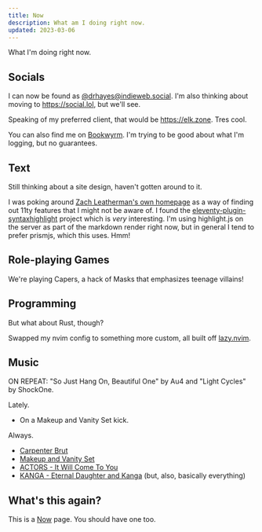 ```yaml
---
title: Now
description: What am I doing right now.
updated: 2023-03-06
---
```


What I'm doing right now.

## Socials

I can now be found as [@drhayes@indieweb.social](https://indieweb.social/@drhayes). I'm also thinking about moving to <https://social.lol>, but we'll see.

Speaking of my preferred client, that would be <https://elk.zone>. Tres cool.

You can also find me on [Bookwyrm](https://bookwyrm.social/user/drhayes). I'm trying to be good about what I'm logging, but no guarantees.

## Text

Still thinking about a site design, haven't gotten around to it.

I was poking around [Zach Leatherman's own homepage](https://github.com/zachleat/zachleat.com) as a way of finding out 11ty features that I might not be aware of. I found the [eleventy-plugin-syntaxhighlight](https://github.com/11ty/eleventy-plugin-syntaxhighlight) project which is _very_ interesting. I'm using highlight.js on the server as part of the markdown render right now, but in general I tend to prefer prismjs, which this uses. Hmm!

## Role-playing Games

We're playing Capers, a hack of Masks that emphasizes teenage villains!

## Programming

But what about Rust, though?

Swapped my nvim config to something more custom, all built off [lazy.nvim](https://github.com/folke/lazy.nvim).

## Music

ON REPEAT: "So Just Hang On, Beautiful One" by Au4 and "Light Cycles" by ShockOne.

Lately.

- On a Makeup and Vanity Set kick.

Always.

- [Carpenter Brut][carpenterbrut]
- [Makeup and Vanity Set][mavs]
- [ACTORS - It Will Come To You][actors]
- [KANGA - Eternal Daughter and Kanga][kanga] (but, also, basically everything)

## What's this again?

This is a [Now][nowpage] page. You should have one too.

[carpenterbrut]: http://www.carpenterbrut.com/
[mavs]: https://www.makeupandvanityset.com/
[actors]: https://www.actorstheband.com/
[kanga]: https://kanga.bandcamp.com/
[nowpage]: https://nownownow.com/about
